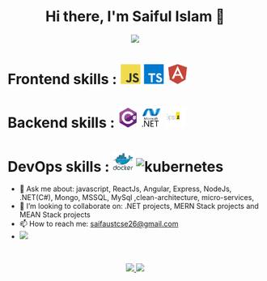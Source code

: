 <h1 align="center">Hi there, I'm Saiful Islam 👋</h1>

<p align="center">
 <a href="https://www.linkedin.com/in/saif-aust-cse/" target="_blank">
  <img src="https://img.icons8.com/fluent/48/000000/linkedin.png" />
 </a>
  
 <!-- <a href="https://twitter.com/saif-aust-cse" target="_blank">
  <img src="https://img.icons8.com/fluent/48/000000/twitter.png" />
 </a> -->
</p>

<!-- <p align="center">
 <strong>
  Professional skills
  </strong>
</p>

<p align="center">
  <img src="https://github.com/saifaustcse/saif/blob/main/images/javascript.svg" alt="javascript" width="40" height="40" />
  <img src="https://github.com/saifaustcse/saif/blob/main/images/typescript.svg" alt="typescript" width="40" height="40" />

  <img src="https://github.com/saifaustcse/saif/blob/main/images/csharp.svg" alt="csharp" width="40" height="40" />
  <img src="https://github.com/saifaustcse/saif/blob/main/images/dot-net.svg" alt="dotnet" width="40" height="40" />

  <img src="https://github.com/saifaustcse/saif/blob/main/images/docker.svg" alt="docker" width="40" height="40" />
  <img src="https://img.icons8.com/color/48/000000/kubernetes.png" alt="kubernetes" width="43" height="43" />
  <img src="https://github.com/saifaustcse/saif/blob/main/images/angular.svg" alt="angular" width="40" height="40" />
</p> -->

<h1> 
  <span>
    Frontend skills :
  </span>

  <span>
    <img src="https://github.com/saifaustcse/saif/blob/main/images/javascript.svg" alt="javascript" width="40" height="40" />
    <img src="https://github.com/saifaustcse/saif/blob/main/images/typescript.svg" alt="typescript" width="40" height="40" />
    <img src="https://github.com/saifaustcse/saif/blob/main/images/angular.svg" alt="angular" width="40" height="40" />
  </span>
</h1>

<h1> 
  <span>
    Backend skills :  
  </span>

  <span>
    <img src="https://github.com/saifaustcse/saif/blob/main/images/csharp.svg" alt="csharp" width="40" height="40" />
    <img src="https://github.com/saifaustcse/saif/blob/main/images/dot-net.svg" alt="csharp" width="40" height="40" />
    <img src="https://github.com/saifaustcse/saif/blob/main/images/express.png" alt="kubernetes" width="40" height="40" />

  </span>
</h1>

<h1> 
  <span>
    DevOps skills :  
  </span>

  <span>
    <img src="https://github.com/saifaustcse/saif/blob/main/images/docker.svg" alt="docker" width="40" height="40" />
    <img src="https://img.icons8.com/color/48/000000/kubernetes.png" alt="kubernetes" width="43" height="43" />
  </span>
</h1>

 <!-- -   📃 I blog here: https://moien.dev -->

-   💬 Ask me about: javascript, ReactJs, Angular, Express, NodeJs, .NET(C#), Mongo, MSSQL, MySql ,clean-architecture, micro-services,
-   👯 I’m looking to collaborate on: .NET projects, MERN Stack projects and MEAN Stack projects
-   📫 How to reach me: saifaustcse26@gmail.com
-   ![](https://komarev.com/ghpvc/?username=saifaustcse)

<!-- -   👾 Follow my programming channel on Telegram with +50K subscribers: [@ProgrammingTip](https://t.me/ProgrammingTip) -->

</br>

<p align="center">
 <a href="#" alt="Saiful Islam's github stats">
  <img src="https://github-readme-stats.vercel.app/api?username=saifaustcse&theme=tokyonight&show_icons=true" />
  <img src="https://github-readme-stats.vercel.app/api/top-langs/?username=saifaustcse" />
 </a>

</p>

<!-- <p align="center">
 <a href="https://www.buymeacoffee.com/MoienTajik" target="_blank">
  <img src="https://cdn.buymeacoffee.com/buttons/v2/default-orange.png" height="61" width="194" />
 </a>
</p> -->
